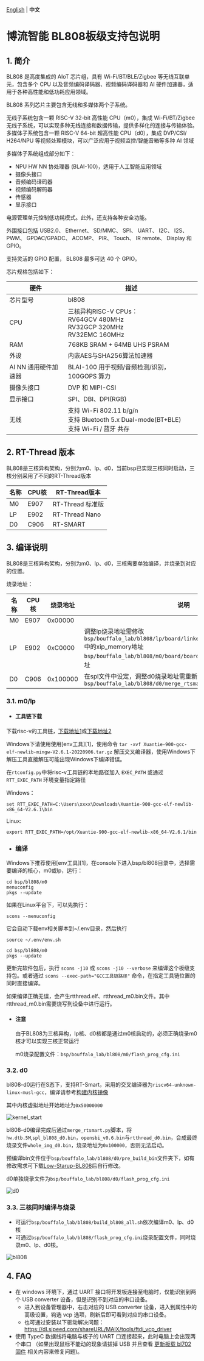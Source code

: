 [English](README_en.md) | **中文**
# 博流智能 BL808板级支持包说明

## 1. 简介

BL808 是高度集成的 AIoT 芯片组，具有 Wi-Fi/BT/BLE/Zigbee 等无线互联单元，包含多个 CPU 以及音频编码译码器、视频编码译码器和 AI 硬件加速器，适用于各种高性能和低功耗应用领域。

BL808 系列芯片主要包含无线和多媒体两个子系统。

无线子系统包含一颗 RISC-V 32-bit 高性能 CPU（m0），集成 Wi-Fi/BT/Zigbee 无线子系统，可以实现多种无线连接和数据传输，提供多样化的连接与传输体验。
多媒体子系统包含一颗 RISC-V 64-bit 超高性能 CPU（d0），集成 DVP/CSI/ H264/NPU 等视频处理模块，可以广泛应用于视频监控/智能音箱等多种 AI 领域

多媒体子系统组成部分如下：

- NPU HW NN 协处理器 (BLAI-100)，适用于人工智能应用领域
- 摄像头接口
- 音频编码译码器
- 视频编码解码器
- 传感器
- 显示接口

电源管理单元控制低功耗模式。此外，还支持各种安全功能。

外围接口包括 USB2.0、 Ethernet、 SD/MMC、 SPI、 UART、 I2C、 I2S、 PWM、 GPDAC/GPADC、 ACOMP、 PIR、 Touch、
IR remote、 Display 和 GPIO。

支持灵活的 GPIO 配置， BL808 最多可达 40 个 GPIO。  

芯片规格包括如下：

| 硬件 | 描述 |
| -- | -- |
|芯片型号| bl808 |
|CPU| 三核异构RISC-V CPUs： <br />RV64GCV 480MHz<br/>RV32GCP 320MHz<br/>RV32EMC 160MHz |
|RAM| 768KB SRAM + 64MB UHS PSRAM |
| 外设 | 内嵌AES与SHA256算法加速器 |
| AI NN 通用硬件加速器 | BLAI-100 用于视频/音频检测/识别，100GOPS 算力 |
| 摄像头接口 | DVP 和 MIPI-CSI |
| 显示接口 | SPI、DBI、DPI(RGB) |
| 无线 | 支持 Wi-Fi 802.11 b/g/n<br/>支持 Bluetooth 5.x Dual-mode(BT+BLE)<br/>支持 Wi-Fi / 蓝牙 共存 |



## 2. RT-Thread 版本

BL808是三核异构架构，分别为m0、lp、d0，当前bsp已实现三核同时启动，三核分别采用了不同的RT-Thread版本

| 名称 | CPU核 | RT-Thread版本    |
| ---- | ----- | ---------------- |
| M0   | E907  | RT-Thread 标准版 |
| LP   | E902  | RT-Thread Nano   |
| D0   | C906  | RT-SMART         |




## 3.  编译说明

BL808是三核异构架构，分别为m0、lp、d0，三核需要单独编译，并烧录到对应的位置。

烧录地址：

| 名称 | CPU核 | 烧录地址 | 说明                                                         |
| ---- | ----- | -------- | ------------------------------------------------------------ |
| M0   | E907  | 0x00000  |                                                              |
| LP   | E902  | 0xC0000  | 调整lp烧录地址需修改<br>`bsp/bouffalo_lab/bl808/lp/board/linker_scripts/bl808_flash_lp.ld`中的xip_memory地址<br>`bsp/bouffalo_lab/bl808/m0/board/board.h`中`CONFIG_LP_FLASH_ADDR`地址 |
| D0   | C906  | 0x100000 | 在spl文件中设定，调整d0烧录地址需重新编译spl文件及打包文件`bsp/bouffalo_lab/bl808/d0/merge_rtsmart.py` |



### 3.1.  m0/lp

- #### 工具链下载


下载risc-v的工具链，[下载地址1](https://occ.t-head.cn/community/download?id=4073475960903634944)或[下载地址2](https://dl.sipeed.com/shareURL/others/toolchain)

Windows下请使用使用[env工具][1]，使用命令 `tar -xvf Xuantie-900-gcc-elf-newlib-mingw-V2.6.1-20220906.tar.gz` 解压交叉编译器，使用Windows下解压工具直接解压可能出现Windows下编译错误。

在`rtconfig.py`中将risc-v工具链的本地路径加入 `EXEC_PATH` 或通过 `RTT_EXEC_PATH` 环境变量指定路径

Windows：
```
set RTT_EXEC_PATH=C:\Users\xxxx\Downloads\Xuantie-900-gcc-elf-newlib-x86_64-V2.6.1\bin
```

Linux:
```
export RTT_EXEC_PATH=/opt/Xuantie-900-gcc-elf-newlib-x86_64-V2.6.1/bin
```

- ### 编译

Windows下推荐使用[env工具][1]，在console下进入bsp/bl808目录中，选择需要编译的核心，m0或lp，运行：

    cd bsp/bl808/m0
    menuconfig
    pkgs --update

如果在Linux平台下，可以先执行：

    scons --menuconfig

它会自动下载env相关脚本到~/.env目录，然后执行

    source ~/.env/env.sh
    
    cd bsp/bl808/m0
    pkgs --update

更新完软件包后，执行 `scons -j10` 或 `scons -j10 --verbose` 来编译这个板级支持包。或者通过 `scons --exec-path="GCC工具链路径"` 命令，在指定工具链位置的同时直接编译。

如果编译正确无误，会产生rtthread.elf、rtthread_m0.bin文件。其中rtthread_m0.bin需要烧写到设备中进行运行。  



- #### 注意

  由于BL808为三核异构，lp核、d0核都是通过m0核启动的，必须正确烧录m0核才可以实现三核正常运行

  m0烧录配置文件：`bsp/bouffalo_lab/bl808/m0/flash_prog_cfg.ini`

  

### 3.2. d0

bl808-d0运行在S态下，支持RT-Smart，采用的交叉编译器为`riscv64-unknown-linux-musl-gcc`，编译请参考[构建内核镜像](https://www.rt-thread.org/document/site/#/rt-thread-version/rt-thread-smart/quick-start/qemu-linux/quickstart?id=%e6%9e%84%e5%bb%ba%e5%86%85%e6%a0%b8%e9%95%9c%e5%83%8f)

其中内核虚拟地址开始地址为`0x50000000`

![kernel_start](figures/kernel_start.png)

bl808-d0编译完成后通过`merge_rtsmart.py`脚本，将`hw.dtb.5M`,`spl_bl808_d0.bin`，`opensbi_v0.6.bin`与`rtthread_d0.bin`，合成最终烧录文件`whole_img_d0.bin`，烧录地址为`0x100000`，否则无法启动。

预编译bin文件位于`bsp/bouffalo_lab/bl808/d0/pre_build_bin`文件夹下，如有修改需求可下载[Low-Starup-BL808](https://github.com/flyingcys/Low-Starup-BL808)后自行修改。

d0单独烧录文件为`bsp/bouffalo_lab/bl808/d0/flash_prog_cfg.ini`

![d0](figures/d0.png)



### 3.3. 三核同时编译与烧录

- 可运行`bsp/bouffalo_lab/bl808/build_bl808_all.sh`依次编译m0、lp、d0核
- 可通过`bsp/bouffalo_lab/bl808/flash_prog_cfg.ini`烧录配置文件，同时烧录m0、lp、d0核。

![bl808](figures/bl808.png)



## 4. FAQ

- 在 windows 环境下，通过 UART 接口将开发板连接至电脑时，仅能识别到两个 USB converter 设备，但是识别不到对应的串口设备。
  - 进入到设备管理器中，右击对应的 USB converter 设备，进入到属性中的高级设置，钩选 vcp 选项，刷新后即可看到对应的串口设备。
  - 也可通过安装以下驱动解决问题： https://dl.sipeed.com/shareURL/MAIX/tools/ftdi_vcp_driver
- 使用 TypeC 数据线将电脑与板子的 UART 口连接起来，此时电脑上会出现两个串口 （如果出现鼠标不能动的现象请拔掉 USB 并且查看 [更新板载 bl702 固件](https://wiki.sipeed.com/hardware/zh/maix/m1s/other/start.html#给板载-bl702-进行烧录) 相关内容来修复问题)。
